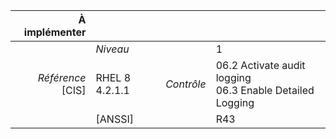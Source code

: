 
|           À implémenter    |    |    |    |
|----------------:|:---|---:|:---|
|                 |*Niveau*|| 1 |
|*Référence* [CIS]| RHEL 8 4.2.1.1 |*Contrôle*| 06.2 Activate audit logging<br>06.3 Enable Detailed Logging |
|                 |[ANSSI] || R43 |

